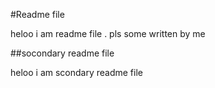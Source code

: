 #Readme file

heloo i am readme file . pls some written by me 

##socondary readme file

heloo i am scondary readme file
